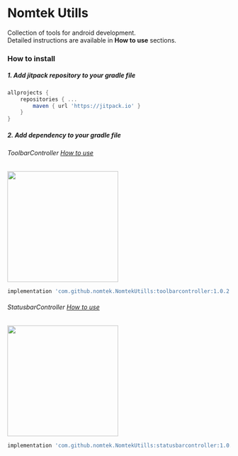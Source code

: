 
# Nomtek Utills  
Collection of tools for android development.  
Detailed instructions are available in **How to use** sections.  
  
### How to install  
##### 1. Add jitpack repository to your gradle file 
```gradle  
allprojects {  
	repositories { ... 
		maven { url 'https://jitpack.io' } 
	} 
}
 ```  
  
##### 2. Add dependency to your gradle file  
  
###### ToolbarController  [How to use](https://github.com/nomtek/NomtekUtills/blob/master/toolbarcontroller/README.md)  
  
<img src="../resources/app.gif" width="250">  
  
```gradle  
implementation 'com.github.nomtek.NomtekUtills:toolbarcontroller:1.0.2'  
```   
###### StatusbarController  [How to use](https://github.com/nomtek/NomtekUtills/blob/master/statusbarcontroller/README.md) 
  
<img src="../resources/statusbar.gif" width="250">  
  
```gradle  
implementation 'com.github.nomtek.NomtekUtills:statusbarcontroller:1.0.2'  
```